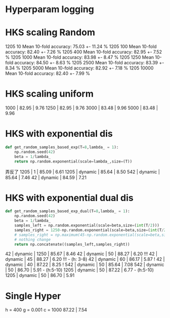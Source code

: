 # Hyperparam logging

# HKS scaling Random
1205 10 Mean 10-fold accuracy: 75.03 +- 11.24 %
1205 100 Mean 10-fold accuracy: 82.40 +- 7.26 %
1205 400 Mean 10-fold accuracy: 82.95 +- 7.52 %
1205 1000 Mean 10-fold accuracy: 83.98 +- 8.47 %
1205 1250 Mean 10-fold accuracy: 84.50 +- 8.63 %
1205 2500 Mean 10-fold accuracy: 83.39 +- 8.34 %
1205 5000 Mean 10-fold accuracy: 82.92 +- 7.18 %
1205 10000 Mean 10-fold accuracy: 82.40 +- 7.99 %

# HKS scaling uniform

1000 | 82.95 | 9.76
1250 | 82.95 | 9.76
3000 | 83.48 | 9.96
5000 | 83.48 | 9.96

# HKS with exponential dis
```python
def get_random_samples_based_exp(T=8,lambda_ = 1):
    np.random.seed(42)
    beta = 1/lambda_
    return np.random.exponential(scale=lambda_,size=(T))
```
弄反了
1205 | 1 | 85.09 | 6.61
1205 | dynamic | 85.64 | 8.50
542  | dynamic | 85.64 | 7.46
42   | dynamic | 84.59 | 7.21

# HKS with exponential dual dis
```python
def get_random_samples_based_exp_dual(T=8,lambda_ = 1):
    np.random.seed(42)
    beta = 1/lambda_
    samples_left = np.random.exponential(scale=beta,size=(int(T/2)))
    samples_right = 1250-np.random.exponential(scale=beta,size=(int(T/2)))
    # samples_right = np.maximum(45-np.random.exponential(scale=beta,size=(int(T/2))),zero_list)
    # nothing change
    return np.concatenate((samples_left,samples_right))
```
42 | dynamic | 1250 | 85.67 | 8.46
42 | dynamic | 50   | 88.27 | 6.20 !!!
42 | dynamic | 45   | 88.27 | 6.20 !!! - (h: 3-8)
42 | dynamic | 60   | 86.17 | 5.87 !
42 | dynamic | 40   | 87.22 | 8.25 !
542 | dynamic | 50   | 85.64 | 7.08 
542 | dynamic | 50   | 86.70 | 5.91 - (h:5-10) 
1205 | dynamic | 50   | 87.22 | 6.77 - (h:5-10) 
1205 | dynamic | 50   | 86.70 | 5.91 

# Single Hyper
h = 400
g = 0.001
c = 1000
87.22 | 7.54